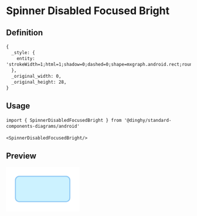 # Spinner Disabled Focused Bright

## Definition

```
{
  _style: { 
    entity: 'strokeWidth=1;html=1;shadow=0;dashed=0;shape=mxgraph.android.rect;rounded=1;fillColor=#ccf2ff;strokeColor=#88c5f5;',
  },
  _original_width: 0,
  _original_height: 28,
}
```

## Usage

```
import { SpinnerDisabledFocusedBright } from '@dinghy/standard-components-diagrams/android'

<SpinnerDisabledFocusedBright/>
```

## Preview

<img src="./spinner-disabled-focused-bright.png" width="200"/>
